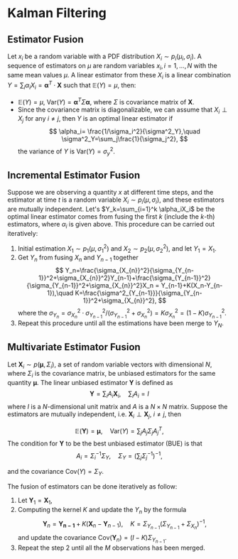 # Kalman Filtering

## Estimator Fusion

Let $x_i$ be a random variable with a PDF distribution $X_i\sim p_i(\mu_i, \sigma_i)$. A sequence of estimators on $\mu$ are random variables $x_i,i=1,\dots,N$ with the same mean values $\mu$. A linear estimator from these $X_i$ is a linear combination $Y=\sum_i\alpha_iX_i=\boldsymbol{\alpha}^T\cdot \boldsymbol{X}$ such that $\mathbb{E}(Y)=\mu$, then:

* $\mathbb{E}(Y)=\mu$, $\text{Var}(Y)=\boldsymbol{\alpha}^T\Sigma\boldsymbol{\alpha}$, where $\Sigma$ is covariance matrix of $\boldsymbol{X}$.
* Since the covariance matrix is diagonalizable, we can assume that $X_i\perp X_j$ for any $i\ne j$, then $Y$ is an optimal linear estimator if
$$
\alpha_i= \frac{1/\sigma_i^2}{\sigma^2_Y},\quad \sigma^2_Y=\sum_j\frac{1}{\sigma_j^2},
$$ 
the variance of $Y$ is $\text{Var}(Y)=\sigma^2_y$.

## Incremental Estimator Fusion

Suppose we are observing a quantity $x$ at different time steps, and the estimator at time $t$ is a random variable $X_i\sim p_i(\mu, \sigma_i)$, and these estimators are mutually independent. Let's $Y_k=\sum_{i=1}^k \alpha_iX_i$ be the optimal linear estimator comes from fusing the first $k$ (include the $k$-th) estimators, where $\alpha_i$ is given above. This procedure can be carried out iteratively:

1. Initial estimation $X_1\sim p_1(\mu, \sigma_1^2)$ and $X_2\sim p_2(\mu, \sigma_2^2)$, and let $Y_1 = X_1$.
2. Get $Y_n$ from fusing $X_n$ and $Y_{n-1}$ together
$$
Y_n=\frac{\sigma_{X_{n}}^2}{\sigma_{Y_{n-1}}^2+\sigma_{X_{n}}^2}Y_{n-1}+\frac{\sigma_{Y_{n-1}}^2}{\sigma_{Y_{n-1}}^2+\sigma_{X_{n}}^2}X_n = Y_{n-1}+K(X_n-Y_{n-1}),\quad K=\frac{\sigma^2_{Y_{n-1}}}{\sigma_{Y_{n-1}}^2+\sigma_{X_{n}}^2},
$$ 
   where the $\sigma_{Y_n}=\sigma_{X_n}^2\cdot \sigma_{Y_{n-1}}^2/(\sigma_{Y_{n-1}}^2+\sigma_{X_n}^2)=K\sigma_{X_n}^2=(1-K)\sigma_{Y_{n-1}}^2$.
3. Repeat this procedure until all the estimations have been merge to $Y_N$. 

## Multivariate Estimator Fusion

Let $\boldsymbol{X}_i\sim p(\boldsymbol{\mu},\Sigma_i)$, a set of random variable vectors with dimensional $N$, where $\Sigma_i$ is the covariance matrix, be unbiased estimators for the same quantity $\boldsymbol{\mu}$. The linear unbiased estimator $\boldsymbol{Y}$ is defined as
$$
\boldsymbol{Y} = \sum_iA_i\boldsymbol{X}_i,\quad \sum_iA_i=I
$$
where $I$ is a $N$-dimensional unit matrix and $A$ is a $N\times N$ matrix. Suppose the estimators are mutually independent, i.e. $\boldsymbol{X}_i\perp\boldsymbol{X}_j$, $i\ne j$, then

$$
\mathbb{E}(\boldsymbol{Y}) =\boldsymbol{\mu}, \quad \text{Var}(Y) = \sum_{j}A_j\Sigma_jA^T_j,
$$
The condition for $\boldsymbol{Y}$ to be the best unbiased estimator (BUE) is that
$$
A_i=\Sigma_i^{-1}\Sigma_Y,\quad \Sigma_Y = \left(\sum_{j}\Sigma_j^{-1}\right)^{-1},
$$

and the covariance $\text{Cov}(Y) = \Sigma_Y$. 

The fusion of estimators can be done iteratively as follow:
1. Let $\boldsymbol{Y}_1 =\boldsymbol{X}_1$,
2. Computing the kernel $K$ and update the $Y_{n}$ by the formula 
$$
\boldsymbol{Y}_n=\boldsymbol{Y_{n-1}}+K(\boldsymbol{X}_n-\boldsymbol{Y}_{n-1}),\quad K=\Sigma_{Y_{n-1}}(\Sigma_{Y_{n-1}}+\Sigma_{X_{n}})^{-1},
$$
and update the covariance $\text{Cov}(\boldsymbol{Y}_n) = (I-K)\Sigma_{Y_{n-1}}$.
3. Repeat the step 2 until all the $M$ observations has been merged. 
